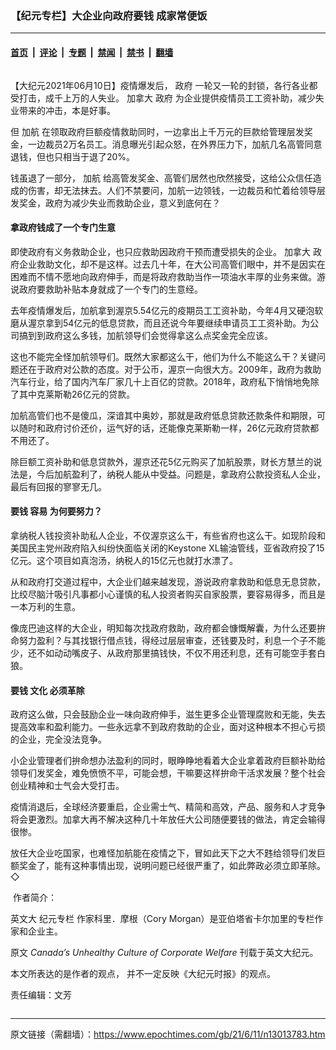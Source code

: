 ### 【纪元专栏】大企业向政府要钱 成家常便饭

---

#### [首页](../../../..?n13013783) &nbsp;|&nbsp; [评论](../../../../../epoch-comment?n13013783) &nbsp;|&nbsp; [专题](../../../../../epoch-special?n13013783) &nbsp;|&nbsp; [禁闻](../../../../../epoch-news?n13013783) &nbsp;|&nbsp; [禁书](../../../../../books?n13013783) &nbsp;|&nbsp; [翻墙](https://github.com/gfw-breaker/nogfw/blob/master/README.md?n13013783)


<div class="column" id="artbody" itemprop="articleBody">
 <!-- article content begin -->
 <p>
  【大纪元2021年06月10日】疫情爆发后，
  <ok href="https://www.epochtimes.com/gb/tag/%E6%94%BF%E5%BA%9C.html">
   政府
  </ok>
  一轮又一轮的封锁，各行各业都受打击，成千上万的人失业。
  <ok href="https://www.epochtimes.com/gb/tag/%E5%8A%A0%E6%8B%BF%E5%A4%A7.html">
   加拿大
  </ok>
  <ok href="https://www.epochtimes.com/gb/tag/%E6%94%BF%E5%BA%9C.html">
   政府
  </ok>
  为企业提供疫情员工工资补助，减少失业带来的冲击，本是好事。
 </p>
 <p>
  但
  <ok href="https://www.epochtimes.com/gb/tag/%E5%8A%A0%E8%88%AA.html">
   加航
  </ok>
  在领取政府巨额疫情救助同时，一边拿出上千万元的巨款给管理层发奖金，一边裁员2万名员工。消息曝光引起众怒，在外界压力下，加航几名高管同意退钱，但也只相当于退了20%。
 </p>
 <p>
  钱虽退了一部分，
  <ok href="https://www.epochtimes.com/gb/tag/%E5%8A%A0%E8%88%AA.html">
   加航
  </ok>
  给高管发奖金、高管们居然也欣然接受，这给公众信任造成的伤害，却无法抹去。人们不禁要问，加航一边领钱，一边裁员和忙着给领导层发奖金，政府为减少失业而救助企业，意义到底何在？
 </p>
 <h4>
  拿政府钱成了一个专门生意
 </h4>
 <p>
  即使政府有义务救助企业，也只应救助因政府干预而遭受损失的企业。
  <ok href="https://www.epochtimes.com/gb/tag/%E5%8A%A0%E6%8B%BF%E5%A4%A7.html">
   加拿大
  </ok>
  政府企业救助文化，却不是这样。过去几十年，在大公司高管们眼中，并不是因实在困难而不情不愿地向政府伸手，而是将政府救助当作一项油水丰厚的业务来做。游说政府要救助补贴本身就成了一个专门的生意经。
 </p>
 <p>
  去年疫情爆发后，加航拿到渥京5.54亿元的疫期员工工资补助，今年4月又硬泡软磨从渥京拿到54亿元的低息贷款，而且还说今年要继续申请员工工资补助。为公司搞到到政府这么多钱，加航领导们会觉得拿这么点奖金完全应该。
 </p>
 <p>
  这也不能完全怪加航领导们。既然大家都这么干，他们为什么不能这么干？关键问题还在于政府对公款的态度。对于公币，渥京一向很大方。2009年，政府为救助汽车行业，给了国内汽车厂家几十上百亿的贷款。2018年，政府私下悄悄地免除了其中克莱斯勒26亿元的贷款。
 </p>
 <p>
  加航高管们也不是傻瓜，深谙其中奥妙，那就是政府低息贷款还款条件和期限，可以随时和政府讨价还价，运气好的话，还能像克莱斯勒一样，26亿元政府贷款都不用还了。
 </p>
 <p>
  除巨额工资补助和低息贷款外，渥京还花5亿元购买了加航股票，财长方慧兰的说法是，今后加航盈利了，纳税人能从中受益。问题是，拿政府公款投资私人企业，最后有回报的寥寥无几。
 </p>
 <h4>
  <ok href="https://www.epochtimes.com/gb/tag/%E8%A6%81%E9%92%B1.html">
   要钱
  </ok>
  容易 为何要努力？
 </h4>
 <p>
  拿纳税人钱投资补助私人企业，不仅渥京这么干，有些省府也这么干。如现阶段和美国民主党州政府陷入纠纷快面临关闭的Keystone XL输油管线，亚省政府投了15亿元。这个项目如真泡汤，纳税人的15亿元也就打水漂了。
 </p>
 <p>
  从和政府打交道过程中，大企业们越来越发现，游说政府拿救助和低息无息贷款，比绞尽脑汁吸引凡事都小心谨慎的私人投资者购买自家股票，要容易得多，而且是一本万利的生意。
 </p>
 <p>
  像庞巴迪这样的大企业，明知每次找政府救助，政府都会慷慨解囊，为什么还要拚命努力盈利？与其找银行借点钱，得经过层层审查，还钱要及时，利息一个子不能少，还不如动动嘴皮子、从政府那里搞钱快，不仅不用还利息，还有可能空手套白狼。
 </p>
 <h4>
  <ok href="https://www.epochtimes.com/gb/tag/%E8%A6%81%E9%92%B1.html">
   要钱
  </ok>
  文化 必须革除
 </h4>
 <p>
  政府这么做，只会鼓励企业一味向政府伸手，滋生更多企业管理腐败和无能，失去提高效率和盈利能力。一些永远拿不到政府救助的企业，面对这种根本不担心亏损的企业，完全没法竞争。
 </p>
 <p>
  小企业管理者们拚命想办法盈利的同时，眼睁睁地看着大企业拿着政府巨额补助给领导们发奖金，难免愤愤不平，可能会想，干嘛要这样拚命干活求发展？整个社会创业精神和士气会大受打击。
 </p>
 <p>
  疫情消退后，全球经济要重启，企业需士气、精简和高效，产品、服务和人才竞争将会更激烈。加拿大再不解决这种几十年放任大公司随便要钱的做法，肯定会输得很惨。
 </p>
 <p>
  放任大企业吃国家，也难怪加航能在疫情之下，冒如此天下之大不韪给领导们发巨额奖金了，能有这种事情出现，说明问题已经很严重了，如此弊政必须立即革除。◇
 </p>
 <p>
  <ok href="https://i.epochtimes.com/assets/uploads/2021/06/id13042349-WEB_CoryMorgan.jpg">
   <img alt="" class="wp-image-13042349 alignleft" src="https://i.epochtimes.com/assets/uploads/2021/06/id13042349-WEB_CoryMorgan.jpg"/>
  </ok>
  作者简介：
 </p>
 <p>
  英文大
  <ok href="https://www.epochtimes.com/gb/tag/%E7%BA%AA%E5%85%83%E4%B8%93%E6%A0%8F.html">
   纪元专栏
  </ok>
  作家科里．摩根（Cory Morgan）是亚伯塔省卡尔加里的专栏作家和企业主。
 </p>
 <p>
  原文
  <em>
   <ok href="https://www.theepochtimes.com/canadas-unhealthy-culture-of-corporate-welfare_3847083.html">
    Canada’s Unhealthy Culture of Corporate Welfare
   </ok>
  </em>
  刊载于英文大纪元。
 </p>
 <p>
  本文所表达的是作者的观点， 并不一定反映《大纪元时报》的观点。
 </p>
 <p>
  责任编辑：文芳
 </p>
 <!-- article content end -->
</div>


---

原文链接（需翻墙）：https://www.epochtimes.com/gb/21/6/11/n13013783.htm